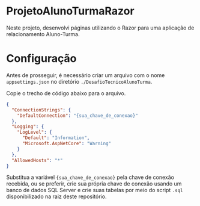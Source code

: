 # ProjetoAlunoTurmaRazor

Neste projeto, desenvolvi páginas utilizando o Razor para uma aplicação de relacionamento Aluno-Turma.

# Configuração

Antes de prosseguir, é necessário criar um arquivo com o nome `appsettings.json` no diretório `./DesafioTecnicoAlunoTurma`. 

Copie o trecho de código abaixo para o arquivo. 

```json
{
  "ConnectionStrings": {
    "DefaultConnection": "{sua_chave_de_conexao}"
  },
  "Logging": {
    "LogLevel": {
      "Default": "Information",
      "Microsoft.AspNetCore": "Warning"
    }
  },
  "AllowedHosts": "*"
}
```

Substitua a variável `{sua_chave_de_conexao}` pela chave de conexão recebida, ou se preferir, crie sua própria chave de conexão usando um banco de dados SQL Server e crie suas tabelas por meio do script `.sql` disponibilizado na raiz deste repositório.
